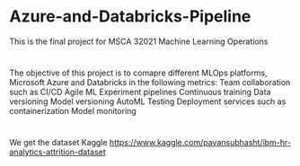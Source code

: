 # Azure-and-Databricks-Pipeline
This is the final project for MSCA 32021 Machine Learning Operations
#
The objective of this project is to comapre different MLOps platforms, Microsoft Azure and Databricks in the following metrics:
Team collaboration such as CI/CD
Agile ML
Experiment pipelines
Continuous training
Data versioning
Model versioning
AutoML
Testing
Deployment services such as containerization
Model monitoring
#
We get the dataset Kaggle
https://www.kaggle.com/pavansubhasht/ibm-hr-analytics-attrition-dataset
